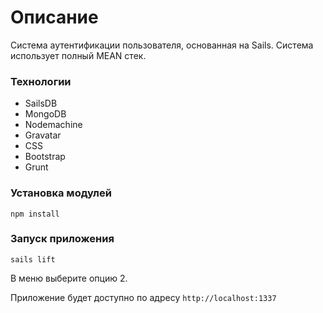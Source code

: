 # Описание
Система аутентификации пользователя, основанная на Sails. Система использует полный MEAN стек.

### Технологии
* SailsDB
* MongoDB
* Nodemachine
* Gravatar
* CSS
* Bootstrap
* Grunt

### Установка модулей
`npm install`

### Запуск приложения
`sails lift`

В меню выберите опцию 2.

Приложение будет доступно по адресу `http://localhost:1337`
